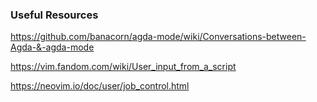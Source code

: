 ### Useful Resources

https://github.com/banacorn/agda-mode/wiki/Conversations-between-Agda-&-agda-mode

https://vim.fandom.com/wiki/User_input_from_a_script

https://neovim.io/doc/user/job_control.html
